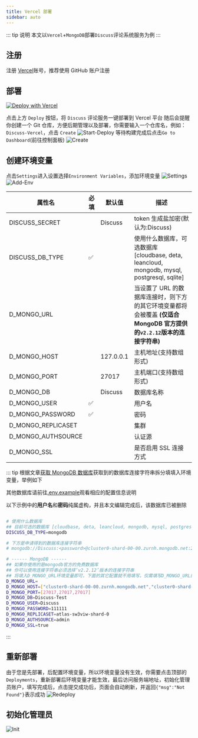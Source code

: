 ```yaml
---
title: Vercel 部署
sidebar: auto
---
```


::: tip 说明
本文以`Vercel`+`MongoDB`部署`Discuss`评论系统服务为例
:::

## 注册

注册 [Vercel](https://vercel.com/signup)账号，推荐使用 GitHub 账户注册

## 部署

[![Deploy with Vercel](https://vercel.com/button)](https://vercel.com/new/clone?repository-url=https://github.com/Lete114/Discuss-Deploy/tree/Vercel)

点击上方 `Deploy` 按钮，将 `Discuss` 评论服务一键部署到 Vercel 平台
随后会提醒你创建一个 Git 仓库，方便后期管理以及部署，你需要输入一个仓库名，例如：`Discuss-Vercel`，点击 `Create`
![Start-Deploy](/img/deploy/Vercel-ServerLess-Deploy/Start-Deploy.png)
等待构建完成后点击`Go to Dashboard`(前往控制面板)
![Create](/img/deploy/Vercel-ServerLess-Deploy/Create.png)

## 创建环境变量

点击`Settings`进入设置选择`Environment Variables`，添加环境变量
![Settings](/img/deploy/Vercel-ServerLess-Deploy/Settings.png)
![Add-Env](/img/deploy/Vercel-ServerLess-Deploy/Add-Env.png)

| 属性名             | 必填 | 默认值    | 描述                                                                                                                  |
| ------------------ | ---- | --------- | --------------------------------------------------------------------------------------------------------------------- |
| DISCUSS_SECRET     |      | Discuss   | token 生成盐加密(默认为:Discuss)                                                                                      |
| DISCUSS_DB_TYPE    | ✅   |           | 使用什么数据库，可选数据库[cloudbase, deta, leancloud, mongodb, mysql, postgresql, sqlite]      |
| D_MONGO_URL        |      |           | 当设置了 URL 的数据库连接时，则下方的其它环境变量都将会被覆盖 **(仅适合 MongoDB 官方提供的`v2.2.12`版本的连接字符串)** |
| D_MONGO_HOST       |      | 127.0.0.1 | 主机地址(支持数组形式)                                                                                                |
| D_MONGO_PORT       |      | 27017     | 主机端口(支持数组形式)                                                                                                |
| D_MONGO_DB         |      | Discuss   | 数据库名称                                                                                                            |
| D_MONGO_USER       | ✅   |           | 用户名                                                                                                                |
| D_MONGO_PASSWORD   | ✅   |           | 密码                                                                                                                  |
| D_MONGO_REPLICASET |      |           | 集群                                                                                                                  |
| D_MONGO_AUTHSOURCE |      |           | 认证源                                                                                                                |
| D_MONGO_SSL        |      |           | 是否启用 SSL 连接方式                                                                                                 |

::: tip
根据文章[获取 MongoDB 数据库](/guide/Get-MongoDB-DataBase.html)获取到的数据库连接字符串拆分填填入环境变量，举例如下

其他数据库请前往[.env.example](https://github.com/discussjs/Discuss/blob/main/.env.example)观看相应的配置信息说明

以下示例中的**用户名**和**密码**纯属虚构，并且本文编辑完成后，该数据库已被删除

```bash

# 使用什么数据库
## 目前可选的数据库 [cloudbase, deta, leancloud, mongodb, mysql, postgresql, sqlite]
DISCUSS_DB_TYPE=mongodb

# 下方是申请得到的数据库连接字符串
# mongodb://Discuss:<password>@cluster0-shard-00-00.zurnh.mongodb.net:27017,cluster0-shard-00-01.zurnh.mongodb.net:27017,cluster0-shard-00-02.zurnh.mongodb.net:27017/myFirstDatabase?ssl=true&replicaSet=atlas-sw3viw-shard-0&authSource=admin&retryWrites=true&w=majority

# ------ MongoDB ------
## 如果你使用的是mongodb官方的免费数据库
## 你可以使用连接字符串必须选择‘v2.2.12’版本的连接字符串
## 将填入D_MONGO_URL环境变量即可，下面的其它配置就不用填写，仅需填写D_MONGO_URL即可
D_MONGO_URL=
D_MONGO_HOST=["cluster0-shard-00-00.zurnh.mongodb.net","cluster0-shard-00-01.zurnh.mongodb.net","cluster0-shard-00-02.zurnh.mongodb.net"]
D_MONGO_PORT=[27017,27017,27017]
D_MONGO_DB=Discuss-Test
D_MONGO_USER=Discuss
D_MONGO_PASSWORD=111111
D_MONGO_REPLICASET=atlas-sw3viw-shard-0
D_MONGO_AUTHSOURCE=admin
D_MONGO_SSL=true
```

:::

## 重新部署

由于您是先部署，后配置环境变量，所以环境变量没有生效，你需要点击顶部的`Deployments`，重新部署后环境变量才能生效，最后访问服务端地址，初始化管理员账户，填写完成后，点击提交成功后，页面会自动刷新，并返回`{"msg":"Not Found"}`表示成功
![Redeploy](/img/deploy/Vercel-ServerLess-Deploy/Redeploy.png)

## 初始化管理员

![Init](/img/deploy/Vercel-ServerLess-Deploy/Init.png)
